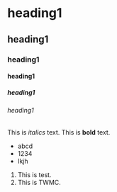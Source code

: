 # heading1
## heading1
### heading1
#### heading1
##### heading1
###### heading1
This is *italics* text.
This is **bold** text.
- abcd
- 1234
- lkjh
1. This is test.
2. This is TWMC.
